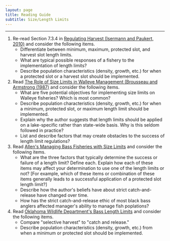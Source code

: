 ```yaml
---
layout: page
title: Reading Guide
subtitle: Size/Length Limits
---
```


----

1. Re-read Section 7.3.4 in [Regulating Harvest (Isermann and Paukert, 2010)](IsermannPaukert_2010_HarvestRegulations.pdf) and consider the following items.
    * Differentiate between minimum, maximum, protected slot, and harvest slot length limits.
    * What are typical possible responses of a fishery to the implementation of length limits?
    * Describe population characteristics (density, growth, etc.) for when a protected slot or a harvest slot should be implemented.
1. Read [The Role of Size Limits in Walleye Management (Brousseau and Armstrong (1987)](BrousseauArmstrong_1987_WAELengthLimits.pdf) and consider the following items.
    * What are five potential objectives for implementing size limits on Walleye fisheries?  Which is most common?
    * Describe population characteristics (density, growth, etc.) for when a minimum, protected slot, or maximum length limit should be implemented.
    * Explain why the author suggests that length limits should be applied on a lake-specific rather than state-wide basis.  Why is this seldom followed in practice?
    * List and describe factors that may create obstacles to the success of length limit regulations?
1. Read [Allen's Managing Bass Fisheries with Size Limits](http://www.bassresource.com/fish_biology/selective_harvest.html) and consider the following items.
    * What are the three factors that typically determine the success or failure of a length limit?  Define each.  Explain how each of these items may affect your determination to use one of the length limits or not? [For example, which of these items or combination of these items generally leads to a successful application of a protected slot length limit?]
    * Describe how the author's beliefs have about strict catch-and-release have changed over time.
    * How has the strict catch-and-release ethic of most black bass anglers affected manager's ability to manage fish poplations?
1. Read [Oklahoma Wildlife Department's Bass Length Limits](http://www.wildlifedepartment.com/fishing/fishid/bass_length_limits.pdf) and consider the following items.
    * Compare "selective harvest" to "catch and release."
    * Describe population characteristics (density, growth, etc.) from when a minimum or protected slot should be implemented.
